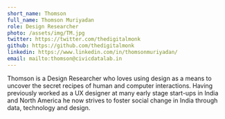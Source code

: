 ```yaml
---
short_name: Thomson
full_name: Thomson Muriyadan
role: Design Researcher
photo: /assets/img/TM.jpg
twitter: https://twitter.com/thedigitalmonk
github: https://github.com/thedigitalmonk
linkedin: https://www.linkedin.com/in/thomsonmuriyadan/
email: mailto:thomson@civicdatalab.in
---
```


Thomson is a Design Researcher who loves using design as a means to uncover the secret recipes of human and computer interactions. Having previously worked as a UX designer at many early stage start-ups in India and North America he now strives to foster social change in India through data, technology and design.
